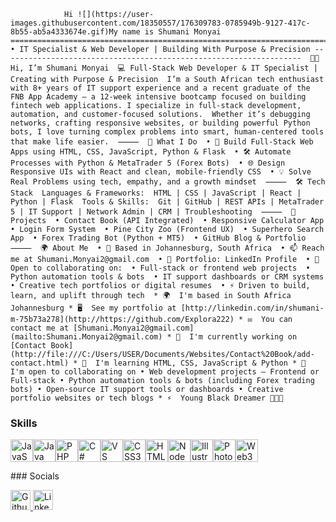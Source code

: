 
                Hi ![](https://user-images.githubusercontent.com/18350557/176309783-0785949b-9127-417c-8b55-ab5a4333674e.gif)My name is Shumani Monyai ======================================================================================================================================  • IT Specialist & Web Developer | Building With Purpose & Precision -------------------------------------------------------------------  👋🏽 Hi, I’m Shumani Monyai  💻 Full-Stack Web Developer & IT Specialist | Creating with Purpose & Precision  I’m a South African tech enthusiast with 8+ years of IT support experience and a recent graduate of the FNB App Academy — a 12-week intensive bootcamp focused on building fintech web applications. I specialize in full-stack development, automation, and customer-focused solutions.  Whether it’s debugging networks, crafting responsive websites, or building powerful Python bots, I love turning complex problems into smart, human-centered tools that make life easier.  ⸻  🚀 What I Do  • 🧠 Build Full-Stack Web Apps using HTML, CSS, JavaScript, Python & Flask  • 🛠 Automate Processes with Python & MetaTrader 5 (Forex Bots)  • 🌐 Design Responsive UIs with React and clean, mobile-friendly CSS  • 💡 Solve Real Problems using tech, empathy, and a growth mindset  ⸻  🛠 Tech Stack  Languages & Frameworks:  HTML | CSS | JavaScript | React | Python | Flask  Tools & Skills:  Git | GitHub | REST APIs | MetaTrader 5 | IT Support | Network Admin | CRM | Troubleshooting  ⸻  📌 Projects  • Contact Book (API Integrated)  • Responsive Calculator App  • Login Form System  • Pine City Zoo (Frontend UX)  • Superhero Search App  • Forex Trading Bot (Python + MT5)  • GitHub Blog & Portfolio  ⸻  🌍 About Me  • 📍 Based in Johannesburg, South Africa  • 📫 Reach me at Shumani.Monyai2@gmail.com  • 🔗 Portfolio: LinkedIn Profile  • 🤝 Open to collaborating on:  • Full-stack or frontend web projects  • Python automation tools & bots  • IT support dashboards or CRM systems  • Creative tech portfolios or digital resumes  • ⚡ Driven to build, learn, and uplift through tech  * 🌍  I'm based in South Africa Johannesburg * 🖥  See my portfolio at [http://linkedin.com/in/shumani-m-75b73a278](http://https://github.com/Explora222) * ✉  You can contact me at [Shumani.Monyai2@gmail.com](mailto:Shumani.Monyai2@gmail.com) * 🚀  I'm currently working on [Contact Book](http://file:///C:/Users/USER/Documents/Websites/Contact%20Book/add-contact.html) * 🧠  I'm learning HTML, CSS, JavaScript & Python * 🤝  I'm open to collaborating on • Web development projects — Frontend or Full-stack • Python automation tools & bots (including Forex trading bots) • Open-source IT support tools or dashboards • Creative portfolio websites or tech blogs * ⚡  Young Black Dreamer 👨🏽‍💻

### Skills  

<p align="left"> <a href="https://developer.mozilla.org/en-US/docs/Web/JavaScript" target="_blank" rel="noreferrer"><img src="https://raw.githubusercontent.com/danielcranney/readme-generator/main/public/icons/skills/javascript-colored.svg" width="36" height="36" alt="JavaScript" title="JavaScript"/></a><a href="https://www.oracle.com/java/" target="_blank" rel="noreferrer"><img src="https://raw.githubusercontent.com/danielcranney/readme-generator/main/public/icons/skills/java-colored.svg" width="36" height="36" alt="Java" title="Java"/></a><a href="https://www.php.net/" target="_blank" rel="noreferrer"><img src="https://raw.githubusercontent.com/danielcranney/readme-generator/main/public/icons/skills/php-colored.svg" width="36" height="36" alt="PHP" title="PHP"/></a><a href="https://docs.microsoft.com/en-us/dotnet/csharp/" target="_blank" rel="noreferrer"><img src="https://raw.githubusercontent.com/danielcranney/readme-generator/main/public/icons/skills/csharp-colored.svg" width="36" height="36" alt="C#" title="C#"/></a><a href="https://code.visualstudio.com/" target="_blank" rel="noreferrer"><img src="https://raw.githubusercontent.com/danielcranney/readme-generator/main/public/icons/skills/visualstudiocode-colored.svg" width="36" height="36" alt="VS Code" title="VS Code"/></a><a href="https://www.w3.org/TR/CSS/#css" target="_blank" rel="noreferrer"><img src="https://raw.githubusercontent.com/danielcranney/readme-generator/main/public/icons/skills/css3-colored.svg" width="36" height="36" alt="CSS3" title="CSS3"/></a><a href="https://developer.mozilla.org/en-US/docs/Glossary/HTML5" target="_blank" rel="noreferrer"><img src="https://raw.githubusercontent.com/danielcranney/readme-generator/main/public/icons/skills/html5-colored.svg" width="36" height="36" alt="HTML5" title="HTML5"/></a><a href="https://nodejs.org/en/" target="_blank" rel="noreferrer"><img src="https://raw.githubusercontent.com/danielcranney/readme-generator/main/public/icons/skills/nodejs-colored.svg" width="36" height="36" alt="NodeJS" title="NodeJS"/></a><a href="https://www.adobe.com/uk/products/illustrator.html" target="_blank" rel="noreferrer"><img src="https://raw.githubusercontent.com/danielcranney/readme-generator/main/public/icons/skills/illustrator-colored.svg" width="36" height="36" alt="Illustrator" title="Illustrator"/></a><a href="https://www.adobe.com/uk/products/photoshop.html" target="_blank" rel="noreferrer"><img src="https://raw.githubusercontent.com/danielcranney/readme-generator/main/public/icons/skills/photoshop-colored.svg" width="36" height="36" alt="Photoshop" title="Photoshop"/></a><a href="https://web3js.readthedocs.io/en/v1.7.1/#" target="_blank" rel="noreferrer"><img src="https://raw.githubusercontent.com/danielcranney/readme-generator/main/public/icons/skills/web3js-colored.svg" width="36" height="36" alt="Web3Js" title="Web3Js"/></a> </p> 
 ### Socials  <p align="left"> <a href="https://www.github.com/ShumaniMonyai" target="_blank" rel="noreferrer"> <picture> <source media="(prefers-color-scheme: dark)" srcset="https://raw.githubusercontent.com/danielcranney/readme-generator/main/public/icons/socials/github-dark.svg" /> <source media="(prefers-color-scheme: light)" srcset="https://raw.githubusercontent.com/danielcranney/readme-generator/main/public/icons/socials/github.svg" /> <img src="https://raw.githubusercontent.com/danielcranney/readme-generator/main/public/icons/socials/github.svg" width="32" height="32" alt="Github" title="Github" /> </picture> </a> <a href="https://www.linkedin.com/in/ShumaniMonyai" target="_blank" rel="noreferrer"> <picture> <source media="(prefers-color-scheme: dark)" srcset="https://raw.githubusercontent.com/danielcranney/readme-generator/main/public/icons/socials/linkedin-dark.svg" /> <source media="(prefers-color-scheme: light)" srcset="https://raw.githubusercontent.com/danielcranney/readme-generator/main/public/icons/socials/linkedin.svg" /> <img src="https://raw.githubusercontent.com/danielcranney/readme-generator/main/public/icons/socials/linkedin.svg" width="32" height="32" alt="LinkedIn" title="LinkedIn" /> </picture> </a></p>
